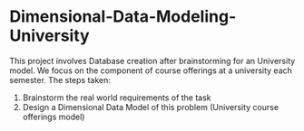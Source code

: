 # Dimensional-Data-Modeling-University

This project involves Database creation after brainstorming for an University model. We focus on the component of course offerings at a university each semester. The steps taken:

1) Brainstorm the real world requirements of the task 
2) Design a Dimensional Data Model of this problem (University course offerings model)
